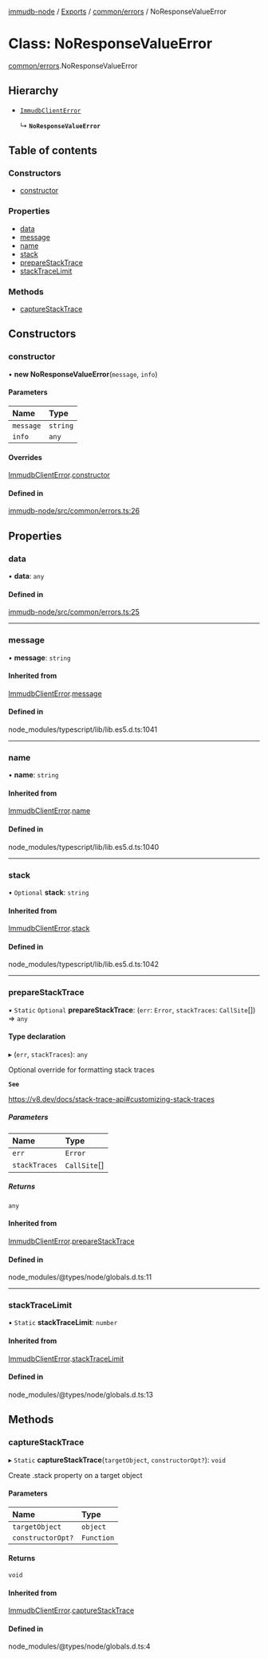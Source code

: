 [immudb-node](../README.md) / [Exports](../modules.md) / [common/errors](../modules/common_errors.md) / NoResponseValueError

# Class: NoResponseValueError

[common/errors](../modules/common_errors.md).NoResponseValueError

## Hierarchy

- [`ImmudbClientError`](common_errors.ImmudbClientError.md)

  ↳ **`NoResponseValueError`**

## Table of contents

### Constructors

- [constructor](common_errors.NoResponseValueError.md#constructor)

### Properties

- [data](common_errors.NoResponseValueError.md#data)
- [message](common_errors.NoResponseValueError.md#message)
- [name](common_errors.NoResponseValueError.md#name)
- [stack](common_errors.NoResponseValueError.md#stack)
- [prepareStackTrace](common_errors.NoResponseValueError.md#preparestacktrace)
- [stackTraceLimit](common_errors.NoResponseValueError.md#stacktracelimit)

### Methods

- [captureStackTrace](common_errors.NoResponseValueError.md#capturestacktrace)

## Constructors

### constructor

• **new NoResponseValueError**(`message`, `info`)

#### Parameters

| Name | Type |
| :------ | :------ |
| `message` | `string` |
| `info` | `any` |

#### Overrides

[ImmudbClientError](common_errors.ImmudbClientError.md).[constructor](common_errors.ImmudbClientError.md#constructor)

#### Defined in

[immudb-node/src/common/errors.ts:26](https://github.com/user3232/node-immu-db/blob/30c0d74/immudb-node/src/common/errors.ts#L26)

## Properties

### data

• **data**: `any`

#### Defined in

[immudb-node/src/common/errors.ts:25](https://github.com/user3232/node-immu-db/blob/30c0d74/immudb-node/src/common/errors.ts#L25)

___

### message

• **message**: `string`

#### Inherited from

[ImmudbClientError](common_errors.ImmudbClientError.md).[message](common_errors.ImmudbClientError.md#message)

#### Defined in

node_modules/typescript/lib/lib.es5.d.ts:1041

___

### name

• **name**: `string`

#### Inherited from

[ImmudbClientError](common_errors.ImmudbClientError.md).[name](common_errors.ImmudbClientError.md#name)

#### Defined in

node_modules/typescript/lib/lib.es5.d.ts:1040

___

### stack

• `Optional` **stack**: `string`

#### Inherited from

[ImmudbClientError](common_errors.ImmudbClientError.md).[stack](common_errors.ImmudbClientError.md#stack)

#### Defined in

node_modules/typescript/lib/lib.es5.d.ts:1042

___

### prepareStackTrace

▪ `Static` `Optional` **prepareStackTrace**: (`err`: `Error`, `stackTraces`: `CallSite`[]) => `any`

#### Type declaration

▸ (`err`, `stackTraces`): `any`

Optional override for formatting stack traces

**`See`**

https://v8.dev/docs/stack-trace-api#customizing-stack-traces

##### Parameters

| Name | Type |
| :------ | :------ |
| `err` | `Error` |
| `stackTraces` | `CallSite`[] |

##### Returns

`any`

#### Inherited from

[ImmudbClientError](common_errors.ImmudbClientError.md).[prepareStackTrace](common_errors.ImmudbClientError.md#preparestacktrace)

#### Defined in

node_modules/@types/node/globals.d.ts:11

___

### stackTraceLimit

▪ `Static` **stackTraceLimit**: `number`

#### Inherited from

[ImmudbClientError](common_errors.ImmudbClientError.md).[stackTraceLimit](common_errors.ImmudbClientError.md#stacktracelimit)

#### Defined in

node_modules/@types/node/globals.d.ts:13

## Methods

### captureStackTrace

▸ `Static` **captureStackTrace**(`targetObject`, `constructorOpt?`): `void`

Create .stack property on a target object

#### Parameters

| Name | Type |
| :------ | :------ |
| `targetObject` | `object` |
| `constructorOpt?` | `Function` |

#### Returns

`void`

#### Inherited from

[ImmudbClientError](common_errors.ImmudbClientError.md).[captureStackTrace](common_errors.ImmudbClientError.md#capturestacktrace)

#### Defined in

node_modules/@types/node/globals.d.ts:4
